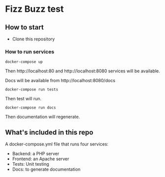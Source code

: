 # Fizz Buzz test #

## How to start ## 

- Clone this repository

### How to run services ###

```
docker-compose up
```

Then http://localhost:80 and http://localhost:8080 services will be available.

Docs will be available from http://localhost:8080/docs

```
docker-compose run tests
```

Then test will run.

```
docker-compose run docs
```

Then documentation will regenerate.

## What's included in this repo ##

A docker-compose.yml file that runs four services:

- Backend: a PHP server
- Frontend: an Apache server
- Tests: Unit testing
- Docs: to generate documentation

## 




